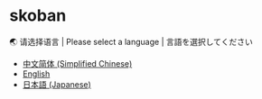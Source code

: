 # skoban

🌏 请选择语言 | Please select a language | 言語を選択してください

- [中文简体 (Simplified Chinese)](./ReadMe_zh.md)
- [English](./ReadMe_en.md)
- [日本語 (Japanese)](./rReadMe_jp.md)
